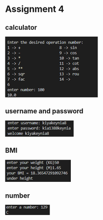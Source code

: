 # Assignment 4

## calculator
![calculator](Capture1.png)

## username and password
![user input](Capture2.png)

## BMI
![BMI](Capture3.png)

## number
![number](Capture4.png)